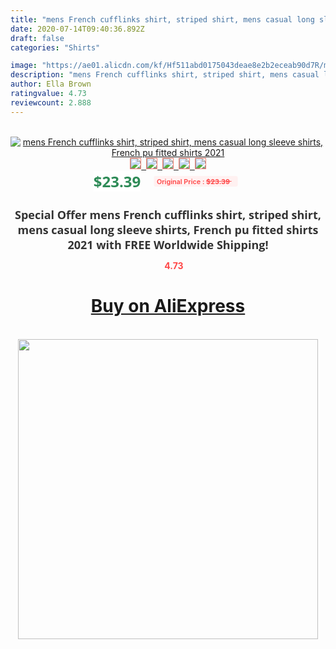 ```yaml
---
title: "mens French cufflinks shirt, striped shirt, mens casual long sleeve shirts, French pu fitted shirts 2021"
date: 2020-07-14T09:40:36.892Z
draft: false
categories: "Shirts"

image: "https://ae01.alicdn.com/kf/Hf511abd0175043deae8e2b2eceab90d7R/mens-French-cufflinks-shirt-striped-shirt-mens-casual-long-sleeve-shirts-French-pu-fitted-shirts-2021.jpg"
description: "mens French cufflinks shirt, striped shirt, mens casual long sleeve shirts, French pu fitted shirts 2021"
author: Ella Brown
ratingvalue: 4.73
reviewcount: 2.888
---
```

<br>
<div style="text-align: center;">
<a href="https://s.click.aliexpress.com/e/_A0fzJJ" target="_blank" rel="nofollow noopener noreferrer"><img alt="mens French cufflinks shirt, striped shirt, mens casual long sleeve shirts, French pu fitted shirts 2021" class="magnifier-image" src="https://ae01.alicdn.com/kf/Hf511abd0175043deae8e2b2eceab90d7R/mens-French-cufflinks-shirt-striped-shirt-mens-casual-long-sleeve-shirts-French-pu-fitted-shirts-2021.jpg_640x640.jpg">
<br>
<img style="border:1px solid salmon" src="https://ae01.alicdn.com/kf/Hf511abd0175043deae8e2b2eceab90d7R/mens-French-cufflinks-shirt-striped-shirt-mens-casual-long-sleeve-shirts-French-pu-fitted-shirts-2021.jpg_120x120.jpg">&nbsp;&nbsp;<img style="border:1px solid salmon" src="https://ae01.alicdn.com/kf/H0b8501c023dd432d82f4827394485b91I/mens-French-cufflinks-shirt-striped-shirt-mens-casual-long-sleeve-shirts-French-pu-fitted-shirts-2021.jpg_120x120.jpg">&nbsp;&nbsp;<img style="border:1px solid salmon" src="https://ae01.alicdn.com/kf/H4f46c18dc2624079a7c0c84925e88435c/mens-French-cufflinks-shirt-striped-shirt-mens-casual-long-sleeve-shirts-French-pu-fitted-shirts-2021.jpg_120x120.jpg">&nbsp;&nbsp;<img style="border:1px solid salmon" src="https://ae01.alicdn.com/kf/Ha0d78f7370b84061bb157a4cdd1550ecR/mens-French-cufflinks-shirt-striped-shirt-mens-casual-long-sleeve-shirts-French-pu-fitted-shirts-2021.jpg_120x120.jpg">&nbsp;&nbsp;<img style="border:1px solid salmon" src="https://ae01.alicdn.com/kf/Hd901ce6c40154dc29c3223d9aed15f9bY/mens-French-cufflinks-shirt-striped-shirt-mens-casual-long-sleeve-shirts-French-pu-fitted-shirts-2021.jpg_120x120.jpg"></a></div><br0>
<div style="text-align: center;"><span style="background-color: white; border: 0px; box-sizing: border-box; color: seagreen; display: inline-block; font-family: &quot;open sans&quot; , &quot;arial&quot; , &quot;helvetica&quot; , sans-serif , &quot;heiti&quot;; font-size: 24px; font-stretch: inherit; font-weight: 700; line-height: inherit; margin: 0px 10px 0px 0px; padding: 0px; vertical-align: middle;">$23.39 </span>
<span style="background: rgb(255 , 241 , 241); border-radius: 3px; border: 0px; box-sizing: border-box; color: #ff4747; display: inline-block; font-family: inherit; font-size: 12px; font-stretch: inherit; font-style: inherit; font-variant: inherit; font-weight: 600; line-height: inherit; margin: 0px; padding: 2px 5px; transform: scale(0.9); vertical-align: middle;">Original Price : <b style="text-decoration: line-through;">$23.39 </b> &nbsp;&nbsp;</span></div>
<h1 style="color: #333333; display: inline-block; font-family: &quot;open sans&quot; , &quot;arial&quot; , &quot;helvetica&quot; , sans-serif , &quot;heiti&quot;; font-size: 18px; font-stretch: inherit; font-weight: 700; text-align: center;">Special Offer mens French cufflinks shirt, striped shirt, mens casual long sleeve shirts, French pu fitted shirts 2021 with FREE Worldwide Shipping!</h1>
<div style="color: #ff4747; text-align: center;">
<img src="https://4.bp.blogspot.com/-M0ZcTcb-5uY/XleCXlxnR4I/AAAAAAAAAEc/OrjgMkXV1oMQFaCRZj5HQwOCBcu3w1FegCPcBGAYYCw/s1600/star.png" style="height: 15px;">&nbsp;<b>4.73</b></div>
<div class="button_cont" align="center"><a class="buynow_a" href="https://s.click.aliexpress.com/e/_A0fzJJ" target="_blank" rel="nofollow noopener noreferrer"><H1>Buy on AliExpress</H1></a></div><br>
<div class="separator" style="clear: both; text-align: center;">
<img src="https://lh3.googleusercontent.com/-pTy5HemUv9M/XlePHvY0dAI/AAAAAAAAAE4/0nX5iRUoIWY8eMW9Dpxeirr157OZliDIgCLcBGAsYHQ/s1600/badge.gif" width="480">
</div>
